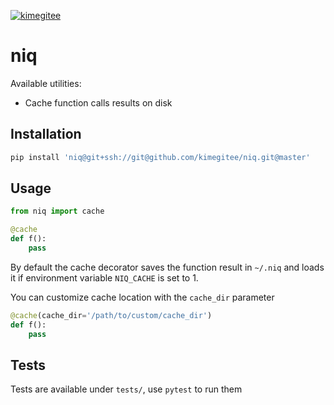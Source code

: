 [![kimegitee](https://circleci.com/gh/kimegitee/niq.svg?style=shield)](https://circleci.com/gh/kimegitee/niq)

# niq

Available utilities:
- Cache function calls results on disk

## Installation
```bash
pip install 'niq@git+ssh://git@github.com/kimegitee/niq.git@master'
```
## Usage

```python
from niq import cache

@cache
def f():
    pass
```

By default the cache decorator saves the function result in `~/.niq` and loads it if environment variable `NIQ_CACHE` is set to 1.

You can customize cache location with the `cache_dir` parameter

```python
@cache(cache_dir='/path/to/custom/cache_dir')
def f():
    pass
```

## Tests

Tests are available under `tests/`, use `pytest` to run them
